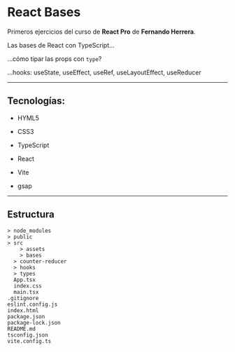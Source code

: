 # React Bases

Primeros ejercicios del curso de **React Pro** de **Fernando Herrera**.

Las bases de React con TypeScript...

...cómo tipar las props con `type`?

...hooks: useState, useEffect, useRef, useLayoutEffect, useReducer

---

## Tecnologías:

- HYML5

- CSS3

- TypeScript

- React

- Vite

- gsap

---

## Estructura

```
> node_modules
> public
> src
    > assets
    > bases
  > counter-reducer
  > hooks
  > types
  App.tsx
  index.css
  main.tsx
.gitignore
eslint.config.js
index.html
package.json
package-lock.json
README.md
tsconfig.json
vite.config.ts
```